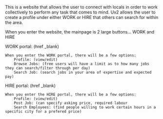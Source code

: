 This is a website that allows the user to connect with locals in order to work collectively to perform any task that comes to mind. 
Ux2 allows the user to create a profile under either WORK or HIRE that others can search for within the area.

When you enter the website, the mainpage is 2 large buttons... WORK and HIRE

WORK portal: (href _blank)

	When you enter the WORK portal, there will be a few options:
		Profile: (view/edit)
		Browse Jobs: (free users will have a limit as to how many jobs they can search/filter through per day)
		Search Job: (search jobs in your area of expertise and expected pay)

HIRE portal: (href _blank)

	When you enter the HIRE portal, there will be a few options:
		Profile: (view/edit)
		Post Job: (can specify asking price, required labour
		Search Employees: (find people willing to work certain hours in a specific city for a prefered price)









